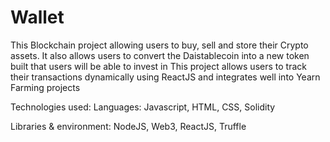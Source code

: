 # Wallet

This Blockchain project allowing users to buy, sell and store their Crypto assets. 
It also allows users to convert the Daistablecoin into a new token built that users will be able to invest in
This project allows users to track their transactions dynamically using ReactJS and integrates well into Yearn Farming projects

Technologies used:
Languages: Javascript, HTML, CSS, Solidity

Libraries & environment: NodeJS, Web3, ReactJS, Truffle 
